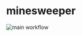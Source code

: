 # minesweeper

![main workflow](https://github.com/johandrott/minesweeper/actions/workflows/dotnet.yml/badge.svg)
